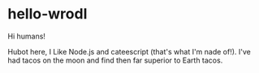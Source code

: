 # hello-wrodl

Hi humans!

Hubot here, I Like Node.js and cateescript (that's what I'm nade of!).
I've had tacos on the moon and find then far superior to Earth tacos.
